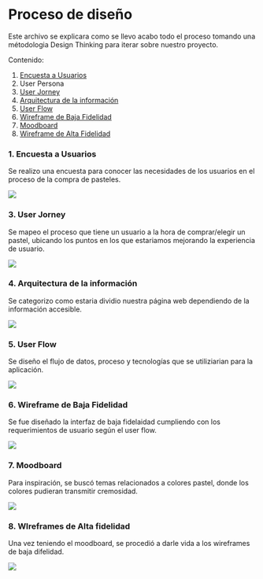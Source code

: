 # Proceso de diseño

Este archivo se explicara como se llevo acabo todo el proceso tomando una métodologia Design Thinking para iterar sobre nuestro proyecto.

Contenido:

1. <a href='#survey'>Encuesta a Usuarios</a>
2. User Persona
3. <a href='#jorney'>User Jorney</a>
4. <a href='#architecture'>Arquitectura de la información</a>
5. <a href='#user'>User Flow</a>
6. <a href='#low'>Wireframe de Baja Fidelidad</a>
7. <a href='#moodboard'>Moodboard</a>
8. <a href='#high'>Wireframe de Alta Fidelidad</a>

<section id='surveys' >
  <h3>1. Encuesta a Usuarios</h3>
  <p>Se realizo una encuesta para conocer las necesidades de los usuarios en el proceso de la compra de pasteles. </p>
  <img src="./Encuesta.jpg">
</section>
<section id='jorneys' >
  <h3>3. User Jorney</h3>
  <p>Se mapeo el proceso que tiene un usuario a la hora de comprar/elegir un pastel, ubicando los puntos en los que estariamos mejorando la experiencia de usuario.</p>
  <img src="./Jorney.jpg">
</section>
<section id='jorneys' >
  <h3>4. Arquitectura de la información</h3>
  <p>Se categorizo como estaria dividio nuestra página web dependiendo de la información accesible.</p>
  <img src="./Arquitectura.jpg">
</section>
<section id='user' >
  <h3>5. User Flow</h3>
  <p>Se diseño el flujo de datos, proceso y tecnologías que se utiliziarian para la aplicación.</p>
  <img src="./UserFlow.jpg">
</section>
<section id='low' >
  <h3>6. Wireframe de Baja Fidelidad</h3>
  <p>Se fue diseñado la interfaz de baja fidelaidad cumpliendo con los requerimientos de usuario según el user flow.</p>
  <img src="./Wireframes.jpg">
</section>
<section id='low' >
  <h3>7. Moodboard</h3>
  <p>Para inspiración, se buscó temas relacionados a colores pastel, donde los colores pudieran transmitir cremosidad.</p>
  <img src="./Moodboard.jpg">
</section>
<section id='high' >
  <h3>8. WIreframes de Alta fidelidad</h3>
  <p>Una vez teniendo el moodboard, se procedió a darle vida a los wireframes de baja difelidad.</p>
  <img src="./Inicio (1).jpg">
</section>

